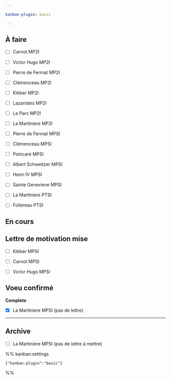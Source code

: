 ```yaml
---

kanban-plugin: basic

---
```


## À faire

- [ ] Carnot MP2I
- [ ] Victor Hugo MP2I
- [ ] Pierre de Fermat MP2I
- [ ] Clémenceau MP2I
- [ ] Kléber MP2I
- [ ] Lazaristes MP2I
- [ ] Le Parc MP2I
- [ ] La Martiniere MP2I
- [ ] Pierre de Fermat MPSI
- [ ] Clémenceau MPSI
- [ ] Poincaré MPSI
- [ ] Albert Schweitzer MPSI
- [ ] Henri IV MPSI
- [ ] Sainte Genevieve MPSI
- [ ] La Martiniere PTSI
- [ ] Follereau PTSI


## En cours



## Lettre de motivation mise

- [ ] Kléber MPSI
- [ ] Carnot MPSI
- [ ] Victor Hugo MPSI


## Voeu confirmé

**Complete**
- [x] La Martiniere MPSI (pas de lettre)


***

## Archive

- [ ] La Martiniere MPSI (pas de lettre à mettre)

%% kanban:settings
```
{"kanban-plugin":"basic"}
```
%%